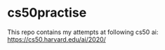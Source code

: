 # cs50practise
This repo contains my attempts at following cs50 ai: 
https://cs50.harvard.edu/ai/2020/

